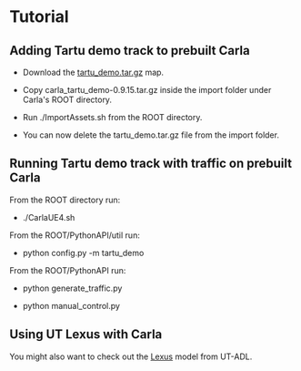 # Tutorial
 
 ## Adding Tartu demo track to prebuilt Carla

- Download the [tartu_demo.tar.gz](https://github.com/UT-ADL/carla_tartu_demo/releases/download/v0.9.15/tartu_demo.tar.gz) map.
  
- Copy carla_tartu_demo-0.9.15.tar.gz inside the import folder under Carla's ROOT directory.

- Run ./ImportAssets.sh from the ROOT directory.

- You can now delete the tartu_demo.tar.gz file from the import folder.

 ## Running Tartu demo track with traffic on prebuilt Carla

From the ROOT directory run:

- ./CarlaUE4.sh

From the ROOT/PythonAPI/util run:

- python config.py -m tartu_demo

From the ROOT/PythonAPI run:

- python generate_traffic.py

- python manual_control.py

 ## Using UT Lexus with Carla

You might also want to check out the [Lexus](https://github.com/UT-ADL/carla_lexus.git) model from UT-ADL.


